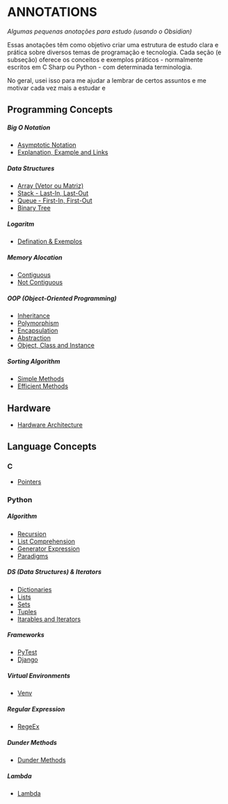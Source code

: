 # ANNOTATIONS
*Algumas pequenas anotações para estudo (usando o Obsidian)*

Essas anotações têm como objetivo criar uma estrutura de estudo clara e prática sobre diversos temas de programação e tecnologia. Cada seção (e subseção) oferece os conceitos e exemplos práticos - normalmente escritos em C Sharp ou Python - com determinada terminologia.

No geral, usei isso para me ajudar a lembrar de certos assuntos e me motivar cada vez mais a estudar e



## Programming Concepts
##### Big O Notation

- [Asymptotic Notation](Programming%20Concepts/Big%20O%20Notation/Asymptotic%20Notation.md)
- [Explanation, Example and Links](Programming%20Concepts/Big%20O%20Notation/Explanation,%20Example%20and%20Links.md)


##### Data Structures

- [Array (Vetor ou Matriz)](Programming%20Concepts/Data%20Structures/Array%20(Vetor%20ou%20Matriz).md)
- [Stack - Last-In, Last-Out](Programming%20Concepts/Data%20Structures/Stack%20-%20Last-In,%20Last-Out.md)
- [Queue - First-In, First-Out](Programming%20Concepts/Data%20Structures/Queue%20-%20First-In,%20First-Out.md)
- [Binary Tree](Programming%20Concepts/Data%20Structures/Binary%20Tree.md)


##### Logaritm
- [Defination & Exemplos](Programming%20Concepts/Logaritm/Defination%20&%20Exemplos.md)

##### Memory Alocation
- [Contiguous](Programming%20Concepts/Memory%20Alocation/Contiguous.md)
- [Not Contiguous](Programming%20Concepts/Memory%20Alocation/Not%20Contiguous.md)

##### OOP (Object-Oriented Programming)
- [Inheritance](Programming%20Concepts/OOP%20(Object-Oriented%20Programming)/Inheritance.md)
- [Polymorphism](Programming%20Concepts/OOP%20(Object-Oriented%20Programming)/Polymorphism.md)
- [Encapsulation](Programming%20Concepts/OOP%20(Object-Oriented%20Programming)/Encapsulation.md)
- [Abstraction](Programming%20Concepts/OOP%20(Object-Oriented%20Programming)/Abstraction.md)
- [Object, Class and Instance](Programming%20Concepts/OOP%20(Object-Oriented%20Programming)/Object,%20Class%20and%20Instance.md)

##### Sorting Algorithm
- [Simple Methods](Programming%20Concepts/Sorting%20Algorithm/Simple%20Methods.md)
- [Efficient Methods](Programming%20Concepts/Sorting%20Algorithm/Efficient%20Methods.md)


## Hardware
- [Hardware Architecture](Hardware/Hardware%20Architecture.md)


## Language Concepts

### C
- [Pointers](Language%20Concepts/C/Pointers.md)


### Python

##### Algorithm
- [Recursion](Language%20Concepts/Python/Algorithm/Recursion.md)
- [List Comprehension](Language%20Concepts/Python/Algorithm/List%20Comprehension.md)
- [Generator Expression](Language%20Concepts/Python/Algorithm/Generator%20Expression.md)
- [Paradigms](Language%20Concepts/Python/Algorithm/Paradigms.md)

##### DS (Data Structures) & Iterators
- [Dictionaries](Language%20Concepts/Python/DS%20&%20Iterators/Dictionaries.md)
- [Lists](Language%20Concepts/Python/DS%20&%20Iterators/Lists.md)
- [Sets](Language%20Concepts/Python/DS%20&%20Iterators/Sets.md)
- [Tuples](Language%20Concepts/Python/DS%20&%20Iterators/Tuples.md)
- [Itarables and Iterators](Language%20Concepts/Python/DS%20&%20Iterators/Itarables%20and%20Iterators.md)

##### Frameworks
- [PyTest](Language%20Concepts/Python/Frameworks/PyTest.md)
- [Django](Language%20Concepts/Python/Frameworks/Django.md)

##### Virtual Environments
- [Venv](Language%20Concepts/Python/Virtual%20Environments/Venv.md)

##### Regular Expression
- [RegeEx](Language%20Concepts/Python/Regular%20Expression/RegeEx.md)

##### Dunder Methods
- [Dunder Methods](Language%20Concepts/Python/Dunder%20Methods/Dunder%20Methods.md)

##### Lambda
- [Lambda](Language%20Concepts/Python/Lambda/Lambda.md)